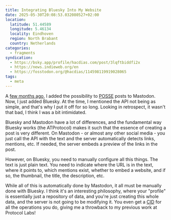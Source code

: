 ```yaml
---
title: Integrating Bluesky Into My Website
date: 2025-05-30T20:08:53.032080527+02:00
location:
  latitude: 51.44589
  longitude: 5.46134
  locality: Eindhoven
  region: North Brabant
  country: Netherlands
categories:
  - fragments
syndication:
  - https://bsky.app/profile/hacdias.com/post/3lqftbiddfi2x
  - https://news.indieweb.org/en
  - https://fosstodon.org/@hacdias/114598119919028065
tags:
  - meta
---
```


A [few months ago](/2025/03/03/recently/), I added the possibility to [POSSE](https://indieweb.org/POSSE "Publish (on your) Own Site, Syndicate Elsewhere") posts to Mastodon. Now, I just added Bluesky. At the time, I mentioned the API not being as simple, and that's why I put it off for so long. Looking in retrospect, it wasn't that bad, I think I was a bit intimidated.

Bluesky and Mastodon have a lot of differences, and the fundamental way Bluesky works (the ATProtocol) makes it such that the essence of creating a post is very different. On Mastodon - or almost any other social media - you just call the API with the text and the server automatically detects links, mentions, etc. If needed, the server embeds a preview of the links in the post.

However, on Bluesky, you need to manually configure all this things. The text is just plain text. You need to indicate where the URL is in the text, where it points to, which mentions exist, whether to embed a website, and if so, the thumbnail, the title, the description, etc.

While all of this is automatically done by Mastodon, it all must be manually done with Bluesky. I think it's an interesting philosophy, where your "profile" is essentially just a repository of data, and you're just creating this whole data, and the server is not going to be modifying it. You even get a [CID](https://docs.ipfs.tech/concepts/content-addressing/ "Content Identifier") for all the operations you do, giving me a throwback to my previous work at Protocol Labs!
